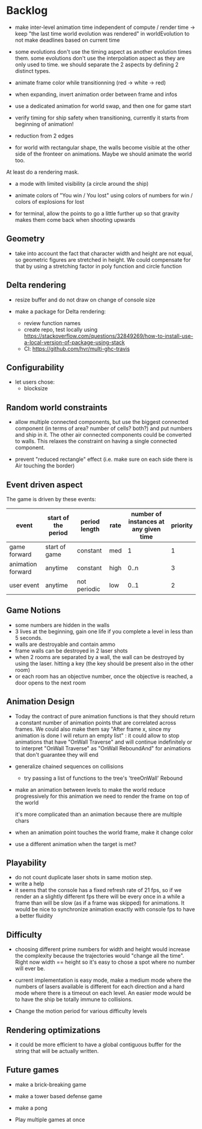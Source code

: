 
# Backlog

- make inter-level animation time independent of compute / render time
-> keep "the last time world evolution was rendered" in worldEvolution to not make deadlines based on current time

- some evolutions don't use the timing aspect as another evolution times them.
some evolutions don't use the interpolation aspect as they are only used to time.
we should separate the 2 aspects by defining 2 distinct types.

- animate frame color while transitionning (red -> white -> red)

- when expanding, invert animation order between frame and infos

- use a dedicated animation for world swap, and then one for game start

- verify timing for ship safety when transitioning, currently it starts from beginning of animation!

- reduction from 2 edges

- for world with rectangular shape, the walls become visible at the other side of the fronteer
on animations. Maybe we should animate the world too.

At least do a rendering mask.

- a mode with limited visibility (a circle around the ship)

- animate colors of "You win / You lost"
using colors of numbers for win / colors of explosions for lost

- for terminal, allow the points to go a little further up so that gravity makes them come back
when shooting upwards

## Geometry

- take into account the fact that character width and height are not equal,
so geometric figures are stretched in height. We could compensate for that by using
a stretching factor in poly function and circle function

## Delta rendering

- resize buffer and do not draw on change of console size

- make a package for Delta rendering:
  - review function names
  - create repo, test locally using https://stackoverflow.com/questions/32849269/how-to-install-use-a-local-version-of-package-using-stack
  - CI: https://github.com/hvr/multi-ghc-travis

## Configurability

- let users chose:
  - blocksize

## Random world constraints

- allow multiple connected components, but use the biggest connected component
(in terms of area? number of cells? both?) and put numbers and ship in it.
The other air connected components could be converted to walls.
This relaxes the constraint on having a single connected component.

- prevent "reduced rectangle" effect (i.e. make sure on each side there is Air touching the border)

## Event driven aspect
The game is driven by these events:

|event            |start of the period|period length|rate|number of instances at any given time|priority|
|-----------------|-------------------|-------------|----|-------------------------------------|--------|
|game forward     |start of game      |constant     |med |1                                    |1       |
|animation forward|anytime            |constant     |high|0..n                                 |3       |
|user event       |anytime            |not periodic |low |0..1                                 |2       |

## Game Notions
- some numbers are hidden in the walls
- 3 lives at the beginning, gain one life if you complete a level in less than 5 seconds.
- walls are destroyable and contain ammo
- frame walls can be destroyed in 2 laser shots
- when 2 rooms are separated by a wall, the wall can be destroyed by using the laser.
hitting a key (the key should be present also in the other room)
- or each room has an objective number, once the objective is reached, a door opens to the next room

## Animation Design

- Today the contract of pure animation functions is that they should return
a constant number of animation points that are correlated across frames.
We could also make them say "After frame x, since my animation is done
I will return an empty list" : it could allow to stop animations that have
"OnWall Traverse" and will continue indefinitely
or to interpret "OnWall Traverse" as "OnWall ReboundAnd" for animations that don't guarantee they will end

- generalize chained sequences on collisions
  - try passing a list of functions to the tree's 'treeOnWall' Rebound
- make an animation between levels to make the world reduce progressively
  for this animation we need to render the frame on top of the world

  it's more complicated than an animation because there are multiple chars
- when an animation point touches the world frame, make it change color
- use a different animation when the target is met?

## Playability
- do not count duplicate laser shots in same motion step.
- write a help
- it seems that the console has a fixed refresh rate of 21 fps, so if we render an a slightly different fps
there will be every once in a while a frame than will be slow (as if a frame was skipped) for animations.
It would be nice to synchronize animation exactly with console fps to have a better fluidity

## Difficulty
- choosing different prime numbers for width and height would increase the complexity
because the trajectories would "change all the time". Right now width == height so it's easy to chose
a spot where no number will ever be.
- current implementation is easy mode, make a medium mode where the
numbers of lasers available is different for each direction
and a hard mode where there is a timeout on each level.
An easier mode would be to have the ship be totally immune to collisions.

- Change the motion period for various difficulty levels

## Rendering optimizations
- it could be more efficient to have a global contiguous buffer for the string that will be actually written.

## Future games
- make a brick-breaking game
- make a tower based defense game
- make a pong

- Play multiple games at once
